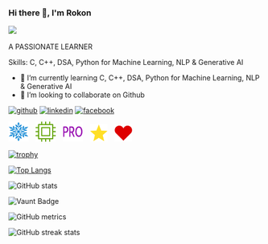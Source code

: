 ### Hi there 👋, I'm Rokon
![](https://scontent.fdac24-4.fna.fbcdn.net/v/t39.30808-1/492655091_2038056640053702_3491142038434079587_n.jpg?stp=dst-jpg_s160x160_tt6&_nc_cat=107&ccb=1-7&_nc_sid=e99d92&_nc_eui2=AeF4PZpQASFsKMiOeELE1oDgi-C_xJfBOSCL4L_El8E5IHREDPiSKy4oMsQkercXMpYHpbfCT-vMDmo0eLRk0gje&_nc_ohc=SIDvDlbBMc0Q7kNvwHd17th&_nc_oc=Adl0Uo-5xp44mRT3OvqEhjCK3qG-oGm0p9LTyQa3b-3_gXRBAJsYqkqM-RXV-NKqv9w&_nc_zt=24&_nc_ht=scontent.fdac24-4.fna&_nc_gid=_t3U3BudDhfRxdMge6WUhQ&oh=00_AfGQTfrNkC_HB1GDQAsGVp95iMk_6qm2OdM-bizsBFuKBg&oe=6816C4CF)

A  PASSIONATE  LEARNER

Skills: C, C++, DSA, Python for Machine Learning, NLP & Generative AI

- 🌱 I’m currently learning C, C++, DSA, Python for Machine Learning, NLP & Generative AI 
- 👯 I’m looking to collaborate on Github 


[<img src='https://cdn.jsdelivr.net/npm/simple-icons@3.0.1/icons/github.svg' alt='github' height='40'>](https://github.com/Rokon370)  [<img src='https://cdn.jsdelivr.net/npm/simple-icons@3.0.1/icons/linkedin.svg' alt='linkedin' height='40'>](https://www.linkedin.com/in/md-rokon-8a8946354/)  [<img src='https://cdn.jsdelivr.net/npm/simple-icons@3.0.1/icons/facebook.svg' alt='facebook' height='40'>](https://www.facebook.com/https://www.facebook.com/share/1BHKogUJ9Q/)  

<a href='https://archiveprogram.github.com/'><img src='https://raw.githubusercontent.com/acervenky/animated-github-badges/master/assets/acbadge.gif' width='40' height='40'></a> <a href='https://docs.github.com/en/developers'><img src='https://raw.githubusercontent.com/acervenky/animated-github-badges/master/assets/devbadge.gif' width='40' height='40'></a> <a href='https://github.com/pricing'><img src='https://raw.githubusercontent.com/acervenky/animated-github-badges/master/assets/pro.gif' width='40' height='40'></a> <a href='https://stars.github.com/'><img src='https://raw.githubusercontent.com/acervenky/animated-github-badges/master/assets/starbadge.gif' width='35' height='35'></a> <a href='https://docs.github.com/en/github/supporting-the-open-source-community-with-github-sponsors'><img src='https://raw.githubusercontent.com/acervenky/animated-github-badges/master/assets/sponsorbadge.gif' width='35' height='35'></a> 

[![trophy](https://github-profile-trophy.vercel.app/?username=Rokon370)](https://github.com/ryo-ma/github-profile-trophy)

[![Top Langs](https://github-readme-stats.vercel.app/api/top-langs/?username=Rokon370)](https://github.com/anuraghazra/github-readme-stats)

![GitHub stats](https://github-readme-stats.vercel.app/api?username=Rokon370&show_icons=true&count_private=true)  

![Vaunt Badge](https://api.vaunt.dev/v1/github/entities/Rokon370/contributions?format=svg&private=true)  

![GitHub metrics](https://metrics.lecoq.io/Rokon370)  

![GitHub streak stats](https://streak-stats.demolab.com/?user=Rokon370)  

